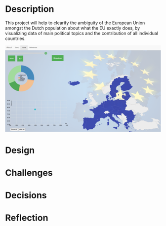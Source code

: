 # Description

This project will help to clearify the ambiguity of the European Union amongst the Dutch population about what the EU exactly does, by visualizing data of main political topics and the contribution of all individual countries.

![Alt Text](doc/final2.png)

# Design



# Challenges



# Decisions



# Reflection
